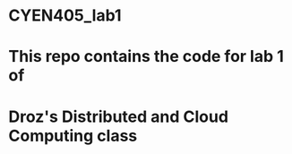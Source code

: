 # CYEN405_lab1

# This repo contains the code for lab 1 of
# Droz's Distributed and Cloud Computing class
